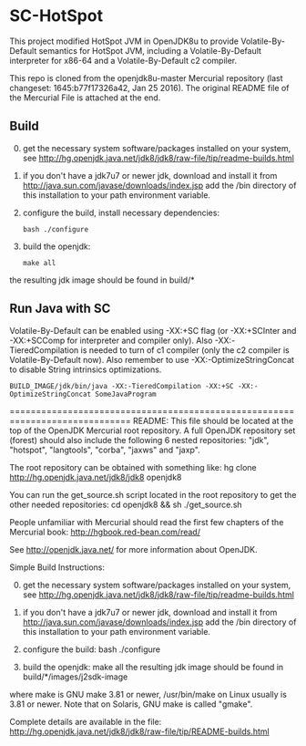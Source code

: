 # SC-HotSpot

This project modified HotSpot JVM in OpenJDK8u to provide Volatile-By-Default semantics for HotSpot JVM, including a Volatile-By-Default interpreter for x86-64 and a Volatile-By-Default c2 compiler.

This repo is cloned from the openjdk8u-master Mercurial repository (last changeset: 1645:b77f17326a42, Jan 25 2016). The original README file of the Mercurial File is attached at the end.

## Build

0. get the necessary system software/packages installed on your system, see
http://hg.openjdk.java.net/jdk8/jdk8/raw-file/tip/readme-builds.html

1. if you don't have a jdk7u7 or newer jdk, download and install it from
http://java.sun.com/javase/downloads/index.jsp
add the /bin directory of this installation to your path environment
variable.

2. configure the build, install necessary dependencies:
	```
	bash ./configure
	```

3. build the openjdk:
	```
	make all
	```
the resulting jdk image should be found in build/*

## Run Java with SC
Volatile-By-Default can be enabled using -XX:+SC flag (or -XX:+SCInter and -XX:+SCComp for interpreter and compiler only). Also -XX:-TieredCompilation is needed to turn of c1 compiler (only the c2 compiler is Volatile-By-Default now). Also remember to use -XX:-OptimizeStringConcat to disable String intrinsics optimizations.
```
BUILD_IMAGE/jdk/bin/java -XX:-TieredCompilation -XX:+SC -XX:-OptimizeStringConcat SomeJavaProgram
```


=============================================================================
README:
  This file should be located at the top of the OpenJDK Mercurial root
  repository. A full OpenJDK repository set (forest) should also include
  the following 6 nested repositories:
    "jdk", "hotspot", "langtools", "corba", "jaxws"  and "jaxp".

  The root repository can be obtained with something like:
    hg clone http://hg.openjdk.java.net/jdk8/jdk8 openjdk8
  
  You can run the get_source.sh script located in the root repository to get
  the other needed repositories:
    cd openjdk8 && sh ./get_source.sh

  People unfamiliar with Mercurial should read the first few chapters of
  the Mercurial book: http://hgbook.red-bean.com/read/

  See http://openjdk.java.net/ for more information about OpenJDK.

Simple Build Instructions:
  
  0. get the necessary system software/packages installed on your system, see
     http://hg.openjdk.java.net/jdk8/jdk8/raw-file/tip/readme-builds.html

  1. if you don't have a jdk7u7 or newer jdk, download and install it from
     http://java.sun.com/javase/downloads/index.jsp
     add the /bin directory of this installation to your path environment
     variable.

  2. configure the build:
       bash ./configure
  
  3. build the openjdk:
       make all
     the resulting jdk image should be found in build/*/images/j2sdk-image

where make is GNU make 3.81 or newer, /usr/bin/make on Linux usually
is 3.81 or newer. Note that on Solaris, GNU make is called "gmake".

Complete details are available in the file:
     http://hg.openjdk.java.net/jdk8/jdk8/raw-file/tip/README-builds.html
